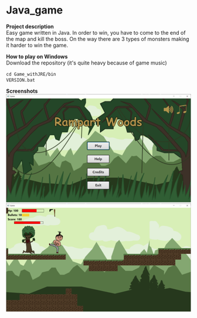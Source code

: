 # Java_game

**Project description**  
Easy game written in Java. In order to win, you have to come to the end of the map and kill the boss. On the way there are 3 types of monsters making it harder to win the game.

**How to play on Windows**  
Download the repository (it's quite heavy because of game music)
```
cd Game_withJRE/bin
VERSION.bat
```
 
**Screenshots**  
![Alt text](/Screenshots/Java_game_screen1.png?raw=true "Menu")
![Alt text](Screenshots/Java_game_screen2.png?raw=true)

